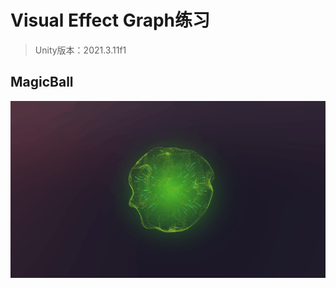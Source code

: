 # Visual Effect Graph练习

> Unity版本：2021.3.11f1

## MagicBall

![Alt text](image/README/1691836032071.png)
